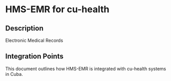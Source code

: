 # HMS-EMR for cu-health

## Description

Electronic Medical Records

## Integration Points

This document outlines how HMS-EMR is integrated with cu-health systems in Cuba.
